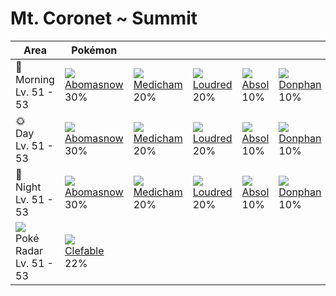 # Mt. Coronet ~ Summit

Area                                         | Pokémon                        | &nbsp;                        | &nbsp;                       | &nbsp;                     | &nbsp;                       | &nbsp;
---                                          | ---                            | ---                           | ---                          | ---                        | ---                          | ---
🌅<br>Morning<br>Lv. 51 - 53                  | ![][460]<br>[Abomasnow]<br>30% | ![][308]<br>[Medicham]<br>20% | ![][294]<br>[Loudred]<br>20% | ![][359]<br>[Absol]<br>10% | ![][232]<br>[Donphan]<br>10% | ![][217]<br>[Ursaring]<br>10%
🌞<br>Day<br>Lv. 51 - 53                      | ![][460]<br>[Abomasnow]<br>30% | ![][308]<br>[Medicham]<br>20% | ![][294]<br>[Loudred]<br>20% | ![][359]<br>[Absol]<br>10% | ![][232]<br>[Donphan]<br>10% | ![][217]<br>[Ursaring]<br>10%
🌙<br>Night<br>Lv. 51 - 53                    | ![][460]<br>[Abomasnow]<br>30% | ![][308]<br>[Medicham]<br>20% | ![][294]<br>[Loudred]<br>20% | ![][359]<br>[Absol]<br>10% | ![][232]<br>[Donphan]<br>10% | ![][217]<br>[Ursaring]<br>10%
![][poke-radar]<br>Poké Radar<br>Lv. 51 - 53 | ![][036]<br>[Clefable]<br>22%  | &nbsp;                        | &nbsp;                       | &nbsp;                     | &nbsp;                       | &nbsp;

[Clefable]: ../../pokemon_changes/036/
[Ursaring]: ../../pokemon_changes/217/
[Donphan]: ../../pokemon_changes/232/
[Loudred]: ../../pokemon_changes/294/
[Medicham]: ../../pokemon_changes/308/
[Absol]: ../../pokemon_changes/359/
[Abomasnow]: ../../pokemon_changes/460/
[poke-radar]: ../img/items/poke-radar.png
[036]: ../img/pokemon/036.png
[217]: ../img/pokemon/217.png
[232]: ../img/pokemon/232.png
[294]: ../img/pokemon/294.png
[308]: ../img/pokemon/308.png
[359]: ../img/pokemon/359.png
[460]: ../img/pokemon/460.png
